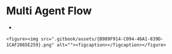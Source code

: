 # Multi Agent Flow

*

    <figure><img src=".gitbook/assets/{B989F914-C094-46A1-839D-1CAF2865E259}.png" alt=""><figcaption></figcaption></figure>
